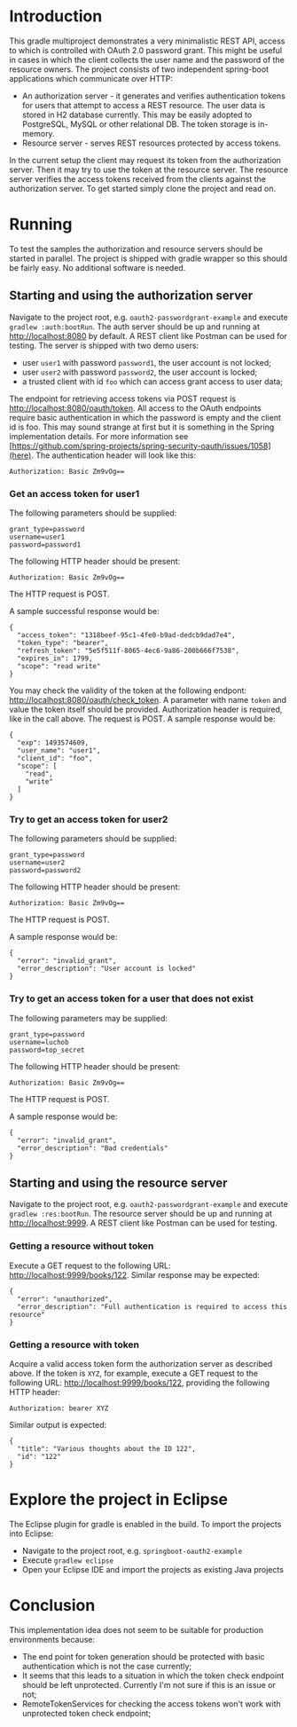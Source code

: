 # Introduction

This gradle multiproject demonstrates a very minimalistic REST API, access to which is controlled with OAuth 2.0 password grant. 
This might be useful in cases in which the client collects the user name and the password of the resource owners. The project consists of two independent spring-boot applications which communicate over HTTP:

* An authorization server - it generates and verifies authentication tokens for users that attempt to access a REST resource. The user data is stored in H2 database currently. This may be easily adopted to PostgreSQL, MySQL or other relational DB. The token storage is in-memory.
* Resource server - serves REST resources protected by access tokens.

In the current setup the client may request its token from the authorization server. Then it may try to use the token at the resource server. The resource server verifies the access tokens received from the clients against the authorization server. To get started simply clone the project and read on.

# Running

To test the samples the authorization and resource servers should be started in parallel. The project is shipped with gradle wrapper so this should be fairly easy. No additional software is needed.

## Starting and using the authorization server

Navigate to the project root, e.g. `oauth2-passwordgrant-example` and execute `gradlew :auth:bootRun`. The auth server should be up and running at [http://localhost:8080](http://localhost:8080) by default. A REST client like Postman can be used for testing. The server is shipped with two demo users:

* user `user1` with password `password1`, the user account is not locked;
* user `user2` with password `password2`, the user account is locked;
* a trusted client with id `foo` which can access grant access to user data;

The endpoint for retrieving access tokens via POST request is [http://localhost:8080/oauth/token](http://localhost:8080/oauth/token). All access to the OAuth endpoints require basic authentication in which the password is empty and the client id is foo. This may sound strange at first but it is something in the Spring implementation details. For more information see [https://github.com/spring-projects/spring-security-oauth/issues/1058](here). The authentication header will look like this:

`Authorization: Basic Zm9vOg==`

### Get an access token for user1

The following parameters should be supplied:

```
grant_type=password
username=user1
password=password1
```
The following HTTP header should be present:

`Authorization: Basic Zm9vOg==`

The HTTP request is POST.

A sample successful response would be:

```
{
  "access_token": "1318beef-95c1-4fe0-b9ad-dedcb9dad7e4",
  "token_type": "bearer",
  "refresh_token": "5e5f511f-8065-4ec6-9a86-200b666f7538",
  "expires_in": 1799,
  "scope": "read write"
}
```

You may check the validity of the token at the following endpont: [http://localhost:8080/oauth/check_token](http://localhost:8080/oauth/check_token). A parameter with name `token` and value the token itself should be provided. Authorization header is required, like in the call above. The request is POST. A sample response would be:

```
{
  "exp": 1493574609,
  "user_name": "user1",
  "client_id": "foo",
  "scope": [
    "read",
    "write"
  ]
}
```

### Try to get an access token for user2

The following parameters should be supplied:

```
grant_type=password
username=user2
password=password2
```

The following HTTP header should be present:

`Authorization: Basic Zm9vOg==`

The HTTP request is POST.

A sample response would be:

```
{
  "error": "invalid_grant",
  "error_description": "User account is locked"
}
```

### Try to get an access token for a user that does not exist

The following parameters may be supplied:

```
grant_type=password
username=luchob
password=top_secret
```

The following HTTP header should be present:

`Authorization: Basic Zm9vOg==`

The HTTP request is POST.

A sample response would be:

```
{
  "error": "invalid_grant",
  "error_description": "Bad credentials"
}
```

## Starting and using the resource server

Navigate to the project root, e.g. `oauth2-passwordgrant-example` and execute `gradlew :res:bootRun`. The resource server should be up and running at [http://localhost:9999](http://localhost:9999). A REST client like Postman can be used for testing. 

### Getting a resource without token

Execute a GET request to the following URL: [http://localhost:9999/books/122](http://localhost:9999/books/122). Similar response may be expected:

```
{
  "error": "unauthorized",
  "error_description": "Full authentication is required to access this resource"
}
```

### Getting a resource with token

Acquire a valid access token form the authorization server as described above. If the token is `XYZ`, for example, execute a GET request to the following URL: [http://localhost:9999/books/122](http://localhost:9999/books/122), providing the following HTTP header:

`Authorization: bearer XYZ`

Similar output is expected:

```
{
  "title": "Various thoughts about the ID 122",
  "id": "122"
}
```

# Explore the project in Eclipse

The Eclipse plugin for gradle is enabled in the build. To import the projects into Eclipse:

* Navigate to the project root, e.g. `springboot-oauth2-example`
* Execute `gradlew eclipse`
* Open your Eclipse IDE and import the projects as existing Java projects

# Conclusion

This implementation idea does not seem to be suitable for production environments because:

* The end point for token generation should be protected with basic authentication which is not the case currently;
* It seems that this leads to a situation in which the token check endpoint should be left unprotected. Currently I'm not sure if this is an issue or not;
* RemoteTokenServices for checking the access tokens won't work with unprotected token check endpoint;
